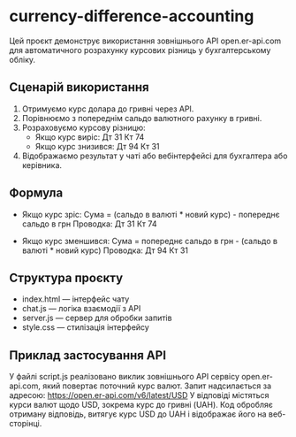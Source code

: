 # currency-difference-accounting
Цей проєкт демонструє використання зовнішнього API open.er-api.com для автоматичного розрахунку курсових різниць у бухгалтерському обліку.

## Сценарій використання

1. Отримуємо курс долара до гривні через API.
2. Порівнюємо з попереднім сальдо валютного рахунку в гривні.
3. Розраховуємо курсову різницю:
   - Якщо курс виріс: Дт 31 Кт 74
   - Якщо курс знизився: Дт 94 Кт 31
4. Відображаємо результат у чаті або вебінтерфейсі для бухгалтера або керівника.

## Формула

- Якщо курс зріс:
  Сума = (сальдо в валюті * новий курс) - попереднє сальдо в грн
  Проводка: Дт 31 Кт 74

- Якщо курс зменшився:
  Сума = попереднє сальдо в грн - (сальдо в валюті * новий курс)
  Проводка: Дт 94 Кт 31

## Структура проєкту

- index.html — інтерфейс чату
- chat.js — логіка взаємодії з API
- server.js — сервер для обробки запитів
- style.css — стилізація інтерфейсу

## Приклад застосування API
У файлі script.js реалізовано виклик зовнішнього API сервісу open.er-api.com, який повертає поточний курс валют. Запит надсилається за адресою:
https://open.er-api.com/v6/latest/USD
У відповіді містяться курси валют щодо USD, зокрема курс до гривні (UAH).
Код обробляє отриману відповідь, витягує курс USD до UAH і відображає його на веб-сторінці.
